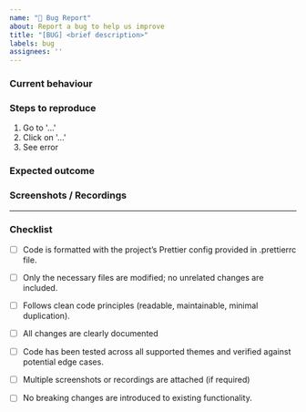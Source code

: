 ```yaml
---
name: "🐞 Bug Report"
about: Report a bug to help us improve
title: "[BUG] <brief description>"
labels: bug
assignees: ''
---
```


### Current behaviour
<!-- Describe what is happening -->

### Steps to reproduce
1. Go to '...'
2. Click on '...'
3. See error

### Expected outcome
<!-- Describe what you expected to happen -->

### Screenshots / Recordings
<!-- If applicable, add screenshots or recordings to help explain your problem -->

---

### Checklist

- [ ] Code is formatted with the project’s Prettier config provided in .prettierrc file.

- [ ] Only the necessary files are modified; no unrelated changes are included.

- [ ] Follows clean code principles (readable, maintainable, minimal duplication).

- [ ] All changes are clearly documented

- [ ] Code has been tested across all supported themes and verified against potential edge cases.

- [ ] Multiple screenshots or recordings are attached (if required)

- [ ] No breaking changes are introduced to existing functionality.

